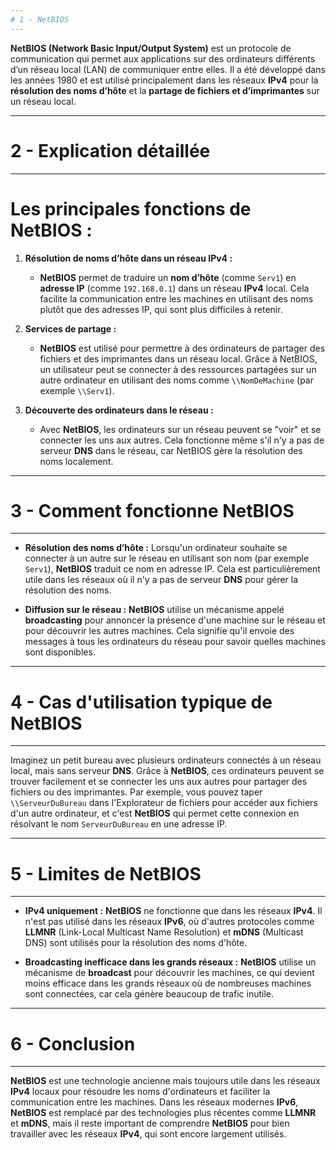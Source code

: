 ```yaml
---
# 1 - NetBIOS
---
```


**NetBIOS (Network Basic Input/Output System)** est un protocole de communication qui permet aux applications sur des ordinateurs différents d’un réseau local (LAN) de communiquer entre elles. Il a été développé dans les années 1980 et est utilisé principalement dans les réseaux **IPv4** pour la **résolution des noms d’hôte** et la **partage de fichiers et d’imprimantes** sur un réseau local.

----
# 2 - Explication détaillée 
----

# **Les principales fonctions de NetBIOS :**

1. **Résolution de noms d’hôte dans un réseau IPv4 :**
   - **NetBIOS** permet de traduire un **nom d’hôte** (comme `Serv1`) en **adresse IP** (comme `192.168.0.1`) dans un réseau **IPv4** local. Cela facilite la communication entre les machines en utilisant des noms plutôt que des adresses IP, qui sont plus difficiles à retenir.

2. **Services de partage :**
   - **NetBIOS** est utilisé pour permettre à des ordinateurs de partager des fichiers et des imprimantes dans un réseau local. Grâce à NetBIOS, un utilisateur peut se connecter à des ressources partagées sur un autre ordinateur en utilisant des noms comme `\\NomDeMachine` (par exemple `\\Serv1`).

3. **Découverte des ordinateurs dans le réseau :**
   - Avec **NetBIOS**, les ordinateurs sur un réseau peuvent se "voir" et se connecter les uns aux autres. Cela fonctionne même s'il n'y a pas de serveur **DNS** dans le réseau, car NetBIOS gère la résolution des noms localement.

---
# 3 - Comment fonctionne NetBIOS
---

- **Résolution des noms d’hôte :**
   Lorsqu'un ordinateur souhaite se connecter à un autre sur le réseau en utilisant son nom (par exemple `Serv1`), **NetBIOS** traduit ce nom en adresse IP. Cela est particulièrement utile dans les réseaux où il n'y a pas de serveur **DNS** pour gérer la résolution des noms.
  
- **Diffusion sur le réseau :**
   **NetBIOS** utilise un mécanisme appelé **broadcasting** pour annoncer la présence d'une machine sur le réseau et pour découvrir les autres machines. Cela signifie qu'il envoie des messages à tous les ordinateurs du réseau pour savoir quelles machines sont disponibles.

---
# 4 - Cas d'utilisation typique de NetBIOS 
---

Imaginez un petit bureau avec plusieurs ordinateurs connectés à un réseau local, mais sans serveur **DNS**. Grâce à **NetBIOS**, ces ordinateurs peuvent se trouver facilement et se connecter les uns aux autres pour partager des fichiers ou des imprimantes. Par exemple, vous pouvez taper `\\ServeurDuBureau` dans l'Explorateur de fichiers pour accéder aux fichiers d'un autre ordinateur, et c'est **NetBIOS** qui permet cette connexion en résolvant le nom `ServeurDuBureau` en une adresse IP.

---
# 5 - Limites de NetBIOS 
---

- **IPv4 uniquement :** **NetBIOS** ne fonctionne que dans les réseaux **IPv4**. Il n'est pas utilisé dans les réseaux **IPv6**, où d'autres protocoles comme **LLMNR** (Link-Local Multicast Name Resolution) et **mDNS** (Multicast DNS) sont utilisés pour la résolution des noms d'hôte.

- **Broadcasting inefficace dans les grands réseaux :** **NetBIOS** utilise un mécanisme de **broadcast** pour découvrir les machines, ce qui devient moins efficace dans les grands réseaux où de nombreuses machines sont connectées, car cela génère beaucoup de trafic inutile.

---
# 6 - Conclusion 
---

**NetBIOS** est une technologie ancienne mais toujours utile dans les réseaux **IPv4** locaux pour résoudre les noms d'ordinateurs et faciliter la communication entre les machines. Dans les réseaux modernes **IPv6**, **NetBIOS** est remplacé par des technologies plus récentes comme **LLMNR** et **mDNS**, mais il reste important de comprendre **NetBIOS** pour bien travailler avec les réseaux **IPv4**, qui sont encore largement utilisés.
